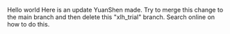 Hello world
Here is an update YuanShen made. Try to merge this change to the main branch and then delete this "xlh_trial" branch. Search online on how to do this.
